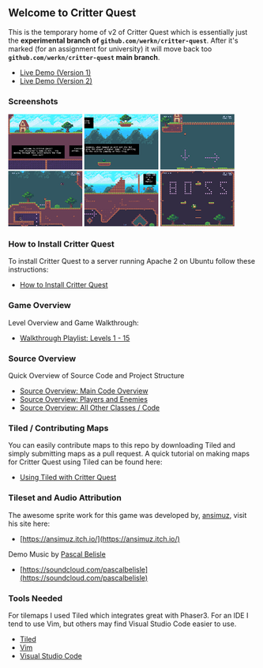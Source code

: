 ## Welcome to Critter Quest

This is the temporary home of v2 of Critter Quest which is essentially just the **experimental branch of `github.com/werkn/critter-quest`**.  After it's marked (for an assignment for university) it will move back too **`github.com/werkn/critter-quest` main branch**.

 - [Live Demo (Version 1)](https://werkn.github.io/critter-quest/)
 - [Live Demo (Version 2)](https://werkn.github.io/critter-quest-v2/)

### Screenshots

[![alt text](./docs/screenshots/thumbnails/screenshots1_thumb.png "screenshot1")](./docs/screenshots/screenshots1.png)
[![alt text](./docs/screenshots/thumbnails/screenshots2_thumb.png "screenshot2")](./docs/screenshots/screenshots2.png)
[![alt text](./docs/screenshots/thumbnails/screenshots3_thumb.png "screenshot3")](./docs/screenshots/screenshots3.png)
[![alt text](./docs/screenshots/thumbnails/screenshots4_thumb.png "screenshot4")](./docs/screenshots/screenshots4.png)
[![alt text](./docs/screenshots/thumbnails/screenshots5_thumb.png "screenshot5")](./docs/screenshots/screenshots5.png)
[![alt text](./docs/screenshots/thumbnails/screenshots6_thumb.png "screenshot6")](./docs/screenshots/screenshots6.png)

### How to Install Critter Quest

To install Critter Quest to a server running Apache 2 on Ubuntu follow these instructions:

 - [How to Install Critter Quest](https://youtu.be/-qhKvXv37KE)


### Game Overview

Level Overview and Game Walkthrough:
 - [Walkthrough Playlist: Levels 1 - 15](https://www.youtube.com/playlist?list=PLE6vDOg2-DGBaBD1A8i-kQ-5zeSCxtqlT)
 
### Source Overview

Quick Overview of Source Code and Project Structure
 - [Source Overview: Main Code Overview](https://youtu.be/BwUd_ctzVGw)
 - [Source Overview: Players and Enemies](https://youtu.be/mpejROoIKIs)
 - [Source Overview: All Other Classes / Code](https://youtu.be/3kirp5rqM_o)

### Tiled / Contributing Maps

You can easily contribute maps to this repo by downloading Tiled and simply submitting maps as a pull request.  A quick tutorial on making maps for Critter Quest using Tiled can be found here:

 - [Using Tiled with Critter Quest](https://youtu.be/sGlBn37DqQw)

### Tileset and Audio Attribution

The awesome sprite work for this game was developed by, [ansimuz](https://ansimuz.itch.io/), visit his site here:

 - [https://ansimuz.itch.io/](https://ansimuz.itch.io/)
 
Demo Music by [Pascal Belisle](mailto:pacethemusician@hotmail.com)
 - [https://soundcloud.com/pascalbelisle](https://soundcloud.com/pascalbelisle)

### Tools Needed

For tilemaps I used Tiled which integrates great with Phaser3.  For an IDE I tend to use Vim, but others may find Visual Studio Code easier to use.

 - [Tiled](https://www.mapeditor.org/) 
 - [Vim](https://www.vim.org/download.php)
 - [Visual Studio Code](https://code.visualstudio.com/download)
